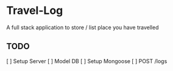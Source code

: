 # Travel-Log
A full stack application to store / list place you have travelled

## TODO
[ ] Setup Server
[ ] Model DB
[ ] Setup Mongoose
[ ] POST /logs
